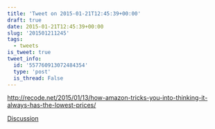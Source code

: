 ```yaml
---
title: 'Tweet on 2015-01-21T12:45:39+00:00'
draft: true
date: 2015-01-21T12:45:39+00:00
slug: '201501211245'
tags:
  - tweets
is_tweet: true
tweet_info:
  id: '557760913072484354'
  type: 'post'
  is_thread: False
---
```




<http://recode.net/2015/01/13/how-amazon-tricks-you-into-thinking-it-always-has-the-lowest-prices/>

[Discussion](https://x.com/sytelus/status/557760913072484354)
